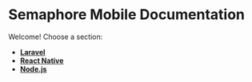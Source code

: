 # Semaphore Mobile Documentation

Welcome! Choose a section:

- **[Laravel](/laravel/architecture-overview)**
- **[React Native](/react-native/)**
- **[Node.js](/nodejs/)**
